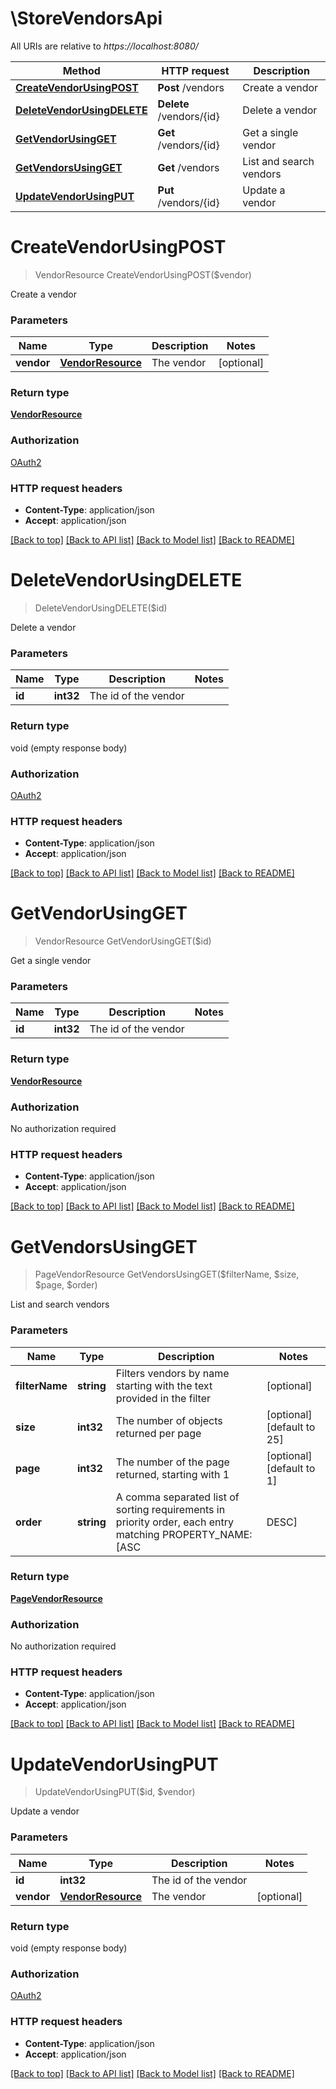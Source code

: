 # \StoreVendorsApi

All URIs are relative to *https://localhost:8080/*

Method | HTTP request | Description
------------- | ------------- | -------------
[**CreateVendorUsingPOST**](StoreVendorsApi.md#CreateVendorUsingPOST) | **Post** /vendors | Create a vendor
[**DeleteVendorUsingDELETE**](StoreVendorsApi.md#DeleteVendorUsingDELETE) | **Delete** /vendors/{id} | Delete a vendor
[**GetVendorUsingGET**](StoreVendorsApi.md#GetVendorUsingGET) | **Get** /vendors/{id} | Get a single vendor
[**GetVendorsUsingGET**](StoreVendorsApi.md#GetVendorsUsingGET) | **Get** /vendors | List and search vendors
[**UpdateVendorUsingPUT**](StoreVendorsApi.md#UpdateVendorUsingPUT) | **Put** /vendors/{id} | Update a vendor


# **CreateVendorUsingPOST**
> VendorResource CreateVendorUsingPOST($vendor)

Create a vendor


### Parameters

Name | Type | Description  | Notes
------------- | ------------- | ------------- | -------------
 **vendor** | [**VendorResource**](VendorResource.md)| The vendor | [optional] 

### Return type

[**VendorResource**](VendorResource.md)

### Authorization

[OAuth2](../README.md#OAuth2)

### HTTP request headers

 - **Content-Type**: application/json
 - **Accept**: application/json

[[Back to top]](#) [[Back to API list]](../README.md#documentation-for-api-endpoints) [[Back to Model list]](../README.md#documentation-for-models) [[Back to README]](../README.md)

# **DeleteVendorUsingDELETE**
> DeleteVendorUsingDELETE($id)

Delete a vendor


### Parameters

Name | Type | Description  | Notes
------------- | ------------- | ------------- | -------------
 **id** | **int32**| The id of the vendor | 

### Return type

void (empty response body)

### Authorization

[OAuth2](../README.md#OAuth2)

### HTTP request headers

 - **Content-Type**: application/json
 - **Accept**: application/json

[[Back to top]](#) [[Back to API list]](../README.md#documentation-for-api-endpoints) [[Back to Model list]](../README.md#documentation-for-models) [[Back to README]](../README.md)

# **GetVendorUsingGET**
> VendorResource GetVendorUsingGET($id)

Get a single vendor


### Parameters

Name | Type | Description  | Notes
------------- | ------------- | ------------- | -------------
 **id** | **int32**| The id of the vendor | 

### Return type

[**VendorResource**](VendorResource.md)

### Authorization

No authorization required

### HTTP request headers

 - **Content-Type**: application/json
 - **Accept**: application/json

[[Back to top]](#) [[Back to API list]](../README.md#documentation-for-api-endpoints) [[Back to Model list]](../README.md#documentation-for-models) [[Back to README]](../README.md)

# **GetVendorsUsingGET**
> PageVendorResource GetVendorsUsingGET($filterName, $size, $page, $order)

List and search vendors


### Parameters

Name | Type | Description  | Notes
------------- | ------------- | ------------- | -------------
 **filterName** | **string**| Filters vendors by name starting with the text provided in the filter | [optional] 
 **size** | **int32**| The number of objects returned per page | [optional] [default to 25]
 **page** | **int32**| The number of the page returned, starting with 1 | [optional] [default to 1]
 **order** | **string**| A comma separated list of sorting requirements in priority order, each entry matching PROPERTY_NAME:[ASC|DESC] | [optional] [default to id:ASC]

### Return type

[**PageVendorResource**](Page«VendorResource».md)

### Authorization

No authorization required

### HTTP request headers

 - **Content-Type**: application/json
 - **Accept**: application/json

[[Back to top]](#) [[Back to API list]](../README.md#documentation-for-api-endpoints) [[Back to Model list]](../README.md#documentation-for-models) [[Back to README]](../README.md)

# **UpdateVendorUsingPUT**
> UpdateVendorUsingPUT($id, $vendor)

Update a vendor


### Parameters

Name | Type | Description  | Notes
------------- | ------------- | ------------- | -------------
 **id** | **int32**| The id of the vendor | 
 **vendor** | [**VendorResource**](VendorResource.md)| The vendor | [optional] 

### Return type

void (empty response body)

### Authorization

[OAuth2](../README.md#OAuth2)

### HTTP request headers

 - **Content-Type**: application/json
 - **Accept**: application/json

[[Back to top]](#) [[Back to API list]](../README.md#documentation-for-api-endpoints) [[Back to Model list]](../README.md#documentation-for-models) [[Back to README]](../README.md)

